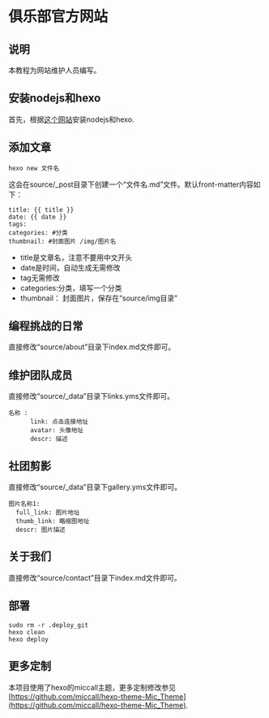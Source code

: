 # 俱乐部官方网站

## 说明

本教程为网站维护人员编写。 

## 安装nodejs和hexo

首先，根据[这个网站](https://hexo.io/zh-cn/docs/index.html#%E5%AE%89%E8%A3%85)安装nodejs和hexo.

## 添加文章

```
hexo new 文件名
```

这会在source/_post目录下创建一个“文件名.md”文件。默认front-matter内容如下：

```
title: {{ title }}
date: {{ date }}
tags:
categories: #分类
thumbnail: #封面图片 /img/图片名

```

- title是文章名，注意不要用中文开头
- date是时间，自动生成无需修改
- tag无需修改
- categories:分类，填写一个分类
- thumbnail： 封面图片，保存在“source/img目录”

## 编程挑战的日常

直接修改“source/about”目录下index.md文件即可。

## 维护团队成员

直接修改“source/_data”目录下links.yms文件即可。

```
名称 :
      link: 点击连接地址   
      avatar: 头像地址
      descr: 描述
```

## 社团剪影

直接修改“source/_data”目录下gallery.yms文件即可。

```
图片名称1:
  full_link: 图片地址
  thumb_link: 略缩图地址
  descr: 图片描述
```

## 关于我们

直接修改“source/contact”目录下index.md文件即可。



## 部署

```
sudo rm -r .deploy_git
hexo clean
hexo deploy

```



## 更多定制

本项目使用了hexo的miccall主题，更多定制修改参见[https://github.com/miccall/hexo-theme-Mic_Theme](https://github.com/miccall/hexo-theme-Mic_Theme).

